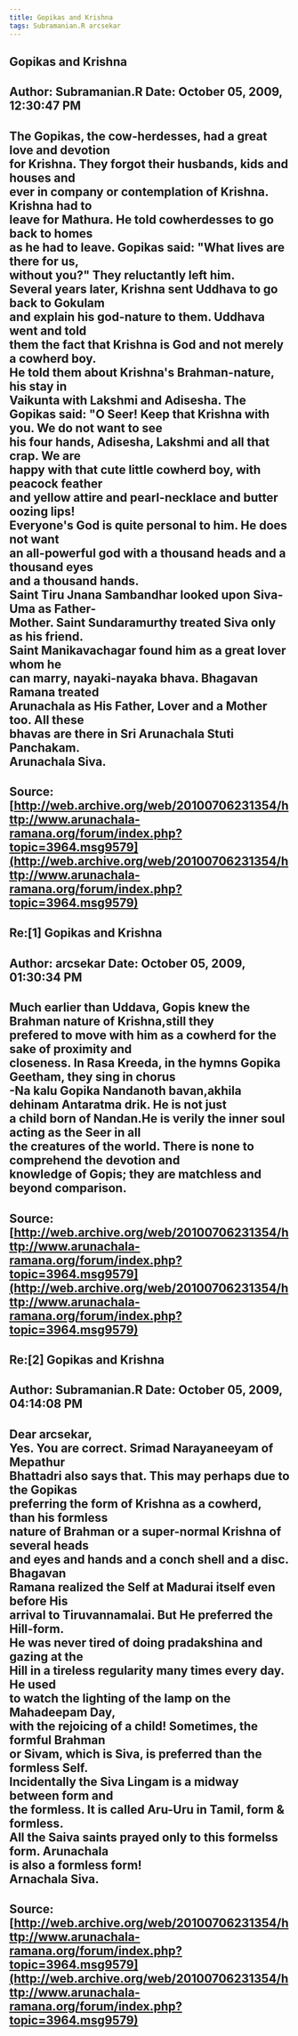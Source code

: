 ```yaml
--- 
title: Gopikas and Krishna   
tags: Subramanian.R arcsekar  
---  
```

## Gopikas and Krishna  
Author: Subramanian.R       Date: October 05, 2009, 12:30:47 PM  
---  
The Gopikas, the cow-herdesses, had a great love and devotion   
for Krishna. They forgot their husbands, kids and houses and   
ever in company or contemplation of Krishna. Krishna had to   
leave for Mathura. He told cowherdesses to go back to homes   
as he had to leave. Gopikas said: "What lives are there for us,   
without you?" They reluctantly left him.   
Several years later, Krishna sent Uddhava to go back to Gokulam   
and explain his god-nature to them. Uddhava went and told   
them the fact that Krishna is God and not merely a cowherd boy.   
He told them about Krishna's Brahman-nature, his stay in   
Vaikunta with Lakshmi and Adisesha. The Gopikas said: "O Seer! Keep that Krishna with you. We do not want to see   
his four hands, Adisesha, Lakshmi and all that crap. We are   
happy with that cute little cowherd boy, with peacock feather   
and yellow attire and pearl-necklace and butter oozing lips!   
Everyone's God is quite personal to him. He does not want   
an all-powerful god with a thousand heads and a thousand eyes   
and a thousand hands.   
Saint Tiru Jnana Sambandhar looked upon Siva-Uma as Father-   
Mother. Saint Sundaramurthy treated Siva only as his friend.   
Saint Manikavachagar found him as a great lover whom he   
can marry, nayaki-nayaka bhava. Bhagavan Ramana treated   
Arunachala as His Father, Lover and a Mother too. All these   
bhavas are there in Sri Arunachala Stuti Panchakam.   
Arunachala Siva.
 ---  
Source:[http://web.archive.org/web/20100706231354/http://www.arunachala-ramana.org/forum/index.php?topic=3964.msg9579](http://web.archive.org/web/20100706231354/http://www.arunachala-ramana.org/forum/index.php?topic=3964.msg9579)   
---  

## Re:[1] Gopikas and Krishna  
Author: arcsekar            Date: October 05, 2009, 01:30:34 PM  
---  
Much earlier than Uddava, Gopis knew the Brahman nature of Krishna,still they  
prefered to move with him as a cowherd for the sake of proximity and  
closeness. In Rasa Kreeda, in the hymns Gopika Geetham, they sing in chorus  
-Na kalu Gopika Nandanoth bavan,akhila dehinam Antaratma drik. He is not just  
a child born of Nandan.He is verily the inner soul acting as the Seer in all  
the creatures of the world. There is none to comprehend the devotion and  
knowledge of Gopis; they are matchless and beyond comparison.
 ---  
Source:[http://web.archive.org/web/20100706231354/http://www.arunachala-ramana.org/forum/index.php?topic=3964.msg9579](http://web.archive.org/web/20100706231354/http://www.arunachala-ramana.org/forum/index.php?topic=3964.msg9579)   
---  

## Re:[2] Gopikas and Krishna  
Author: Subramanian.R       Date: October 05, 2009, 04:14:08 PM  
---  
Dear arcsekar,   
Yes. You are correct. Srimad Narayaneeyam of Mepathur   
Bhattadri also says that. This may perhaps due to the Gopikas   
preferring the form of Krishna as a cowherd, than his formless   
nature of Brahman or a super-normal Krishna of several heads   
and eyes and hands and a conch shell and a disc. Bhagavan   
Ramana realized the Self at Madurai itself even before His   
arrival to Tiruvannamalai. But He preferred the Hill-form.   
He was never tired of doing pradakshina and gazing at the   
Hill in a tireless regularity many times every day. He used   
to watch the lighting of the lamp on the Mahadeepam Day,   
with the rejoicing of a child! Sometimes, the formful Brahman   
or Sivam, which is Siva, is preferred than the formless Self.   
Incidentally the Siva Lingam is a midway between form and   
the formless. It is called Aru-Uru in Tamil, form & formless.   
All the Saiva saints prayed only to this formelss form. Arunachala   
is also a formless form!   
Arnachala Siva.
 ---  
Source:[http://web.archive.org/web/20100706231354/http://www.arunachala-ramana.org/forum/index.php?topic=3964.msg9579](http://web.archive.org/web/20100706231354/http://www.arunachala-ramana.org/forum/index.php?topic=3964.msg9579)   
---  

